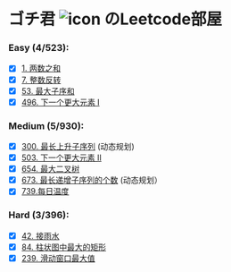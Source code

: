 # ゴチ君 ![icon](https://i.loli.net/2020/10/05/APvmanVlE8iUQ1p.jpg) のLeetcode部屋

### Easy (4/523): 
  - [x] [1. 两数之和](https://leetcode-cn.com/problems/two-sum/) 
  - [x] [7. 整数反转](https://leetcode-cn.com/problems/reverse-integer/)
  - [x] [53. 最大子序和](https://leetcode-cn.com/problems/maximum-subarray/)
  - [x] [496. 下一个更大元素 I](https://leetcode-cn.com/problems/next-greater-element-i/)
### Medium (5/930):
  - [x] [300. 最长上升子序列](https://leetcode-cn.com/problems/longest-increasing-subsequence/) (动态规划)
  - [x] [503. 下一个更大元素 II](https://leetcode-cn.com/problems/next-greater-element-ii/)
  - [x] [654. 最大二叉树](https://leetcode-cn.com/problems/maximum-binary-tree/)
  - [x] [673. 最长递增子序列的个数](https://leetcode-cn.com/problems/number-of-longest-increasing-subsequence/) (动态规划）
  - [x] [739.每日温度](https://leetcode-cn.com/problems/daily-temperatures/)
### Hard (3/396):
  - [x] [42. 接雨水](https://leetcode-cn.com/problems/trapping-rain-water/)
  - [x] [84. 柱状图中最大的矩形](https://leetcode-cn.com/problems/largest-rectangle-in-histogram/)
  - [x] [239. 滑动窗口最大值](https://leetcode-cn.com/problems/sliding-window-maximum/)
